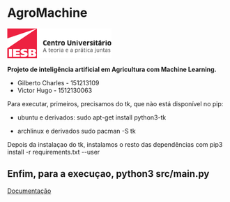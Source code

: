 # AgroMachine

![logo](assets/img/logo.png)

**Projeto de inteligência artificial em Agricultura com Machine Learning.**

- Gilberto Charles - 151213109
- Victor Hugo - 1512130063

Para executar, primeiros, precisamos do tk, que nào está disponível no pip:
- ubuntu e derivados:
sudo apt-get install python3-tk

- archlinux e derivados
sudo pacman -S tk


Depois da instalaçao do tk, instalamos o resto das dependências com pip3 install -r requirements.txt --user

Enfim, para a execuçao, python3 src/main.py
---

[Documentação](https://github.com/GilbertoCharles/AgroMachine/blob/master/doc/doc.pdf)
